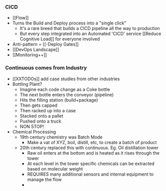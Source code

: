 ### CICD
- [[Flow]]
- Turns the Build and Deploy process into a "single click"
	- It's a rare breed that builds a CICD pipeline all the way to production
	- But every step integrated into an Automated 'CICD' service [[Reduce Cognitive Load]]  for everyone involved
- Anti-pattern = [[-Deploy Gates]]
- [[DevOps Landscape]]
- [[Monitoring++]]
### Continuous comes from Industry
- [[XXTODOs]] add case studies from other industries
- Bottling Plant?
	- Imagine each code change as a Coke bottle
	- The next bottle enters the conveyor (pipeline)
	- Hits the filling station (build+package)
	- Then gets capped
	- Then racked up into a case
	- Stacked onto a pallet
	- Pushed onto a truck
	- NON STOP!
- Chemical Processing
	- 19th century chemistry was Batch Mode 
		- Make a vat of XYZ, boil, distill, etc, to create a batch of product
	- 20th century replaced this with continuous. Eg. Oil distillation tower
		- Raw oil enters at the bottom and is heated as it rises through the tower
		- At each level in the tower specific chemicals can be extracted based on molecular weight 
		- REQUIRES many additional sensors and internal equipment to manage the flow
		- 